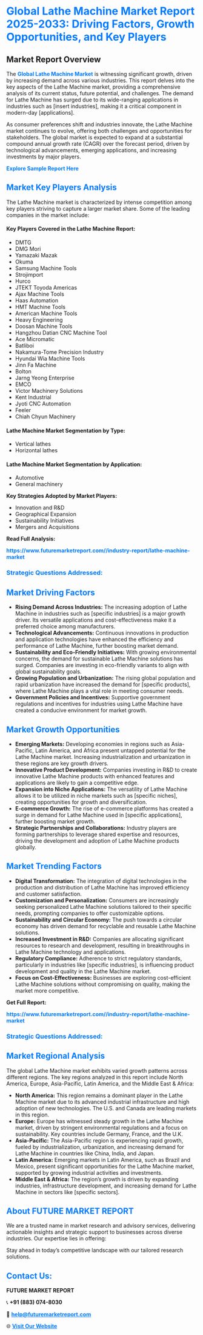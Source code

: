 <h1 style="color: #007BFF;">Global Lathe Machine Market Report 2025-2033: Driving Factors, Growth Opportunities, and Key Players</h1>

<section id="overview">
<h2>Market Report Overview</h2>
<p>The <a href="https://www.futuremarketreport.com//industry-report/lathe-machine-market" style="color: #007BFF; text-decoration: none;"><strong>Global Lathe Machine Market</strong></a> is witnessing significant growth, driven by increasing demand across various industries. This report delves into the key aspects of the Lathe Machine market, providing a comprehensive analysis of its current status, future potential, and challenges. The demand for Lathe Machine has surged due to its wide-ranging applications in industries such as [insert industries], making it a critical component in modern-day [applications].</p>
<p>As consumer preferences shift and industries innovate, the Lathe Machine market continues to evolve, offering both challenges and opportunities for stakeholders. The global market is expected to expand at a substantial compound annual growth rate (CAGR) over the forecast period, driven by technological advancements, emerging applications, and increasing investments by major players.</p>
</section>

<section id="overview">
<p><a href="https://www.futuremarketreport.com//request-sample/reportId=63531" style="color: #007BFF; text-decoration: none;"><strong>Explore Sample Report Here</strong></a></p>
</section>

<section id="key-players">
<h2 style="color: #007BFF;">Market Key Players Analysis</h2>
<p>The Lathe Machine market is characterized by intense competition among key players striving to capture a larger market share. Some of the leading companies in the market include:</p>
<h4>Key Players Covered in the Lathe Machine Report:</h4>
<ul><li>DMTG</li><li>DMG Mori</li><li>Yamazaki Mazak</li><li>Okuma</li><li>Samsung Machine Tools</li><li>Strojimport</li><li>Hurco</li><li>JTEKT Toyoda Americas</li><li>Ajax Machine Tools</li><li>Haas Automation</li><li>HMT Machine Tools</li><li>American Machine Tools</li><li>Heavy Engineering</li><li>Doosan Machine Tools</li><li>Hangzhou Datian CNC Machine Tool</li><li>Ace Micromatic</li><li>Batliboi</li><li>Nakamura-Tome Precision Industry</li><li>Hyundai Wia Machine Tools</li><li>Jinn Fa Machine</li><li>Bolton</li><li>Jarng Yeong Enterprise</li><li>EMCO</li><li>Victor Machinery Solutions</li><li>Kent Industrial</li><li>Jyoti CNC Automation</li><li>Feeler</li><li>Chiah Chyun Machinery</li></ul>
<h4>Lathe Machine Market Segmentation by Type:</h4>
<ul><li>Vertical lathes</li><li>Horizontal lathes</li></ul>

<h4>Lathe Machine Market Segmentation by Application:</h4>
<ul><li>Automotive</li><li>General machinery</li></ul>
<p><strong>Key Strategies Adopted by Market Players:</strong></p>
<ul>
<li>Innovation and R&D</li>
<li>Geographical Expansion</li>
<li>Sustainability Initiatives</li>
<li>Mergers and Acquisitions</li>
</ul>
</section>

<section>
<p><strong>Read Full Analysis: </strong></p><a href="https://www.futuremarketreport.com//industry-report/lathe-machine-market" style="color: #007BFF; text-decoration: none;"><strong>https://www.futuremarketreport.com//industry-report/lathe-machine-market</strong></a>
<h3 style="color: #007BFF;">Strategic Questions Addressed:</h3>
</section>

<section id="driving-factors">
<h2 style="color: #007BFF;">Market Driving Factors</h2>
<ul>
<li><strong>Rising Demand Across Industries:</strong> The increasing adoption of Lathe Machine in industries such as [specific industries] is a major growth driver. Its versatile applications and cost-effectiveness make it a preferred choice among manufacturers.</li>
<li><strong>Technological Advancements:</strong> Continuous innovations in production and application technologies have enhanced the efficiency and performance of Lathe Machine, further boosting market demand.</li>
<li><strong>Sustainability and Eco-Friendly Initiatives:</strong> With growing environmental concerns, the demand for sustainable Lathe Machine solutions has surged. Companies are investing in eco-friendly variants to align with global sustainability goals.</li>
<li><strong>Growing Population and Urbanization:</strong> The rising global population and rapid urbanization have increased the demand for [specific products], where Lathe Machine plays a vital role in meeting consumer needs.</li>
<li><strong>Government Policies and Incentives:</strong> Supportive government regulations and incentives for industries using Lathe Machine have created a conducive environment for market growth.</li>
</ul>
</section>

<section id="growth-opportunities">
<h2 style="color: #007BFF;">Market Growth Opportunities</h2>
<ul>
<li><strong>Emerging Markets:</strong> Developing economies in regions such as Asia-Pacific, Latin America, and Africa present untapped potential for the Lathe Machine market. Increasing industrialization and urbanization in these regions are key growth drivers.</li>
<li><strong>Innovative Product Development:</strong> Companies investing in R&D to create innovative Lathe Machine products with enhanced features and applications are likely to gain a competitive edge.</li>
<li><strong>Expansion into Niche Applications:</strong> The versatility of Lathe Machine allows it to be utilized in niche markets such as [specific niches], creating opportunities for growth and diversification.</li>
<li><strong>E-commerce Growth:</strong> The rise of e-commerce platforms has created a surge in demand for Lathe Machine used in [specific applications], further boosting market growth.</li>
<li><strong>Strategic Partnerships and Collaborations:</strong> Industry players are forming partnerships to leverage shared expertise and resources, driving the development and adoption of Lathe Machine products globally.</li>
</ul>
</section>

<section id="trending-factors">
<h2 style="color: #007BFF;">Market Trending Factors</h2>
<ul>
<li><strong>Digital Transformation:</strong> The integration of digital technologies in the production and distribution of Lathe Machine has improved efficiency and customer satisfaction.</li>
<li><strong>Customization and Personalization:</strong> Consumers are increasingly seeking personalized Lathe Machine solutions tailored to their specific needs, prompting companies to offer customizable options.</li>
<li><strong>Sustainability and Circular Economy:</strong> The push towards a circular economy has driven demand for recyclable and reusable Lathe Machine solutions.</li>
<li><strong>Increased Investment in R&D:</strong> Companies are allocating significant resources to research and development, resulting in breakthroughs in Lathe Machine technology and applications.</li>
<li><strong>Regulatory Compliance:</strong> Adherence to strict regulatory standards, particularly in industries like [specific industries], is influencing product development and quality in the Lathe Machine market.</li>
<li><strong>Focus on Cost-Effectiveness:</strong> Businesses are exploring cost-efficient Lathe Machine solutions without compromising on quality, making the market more competitive.</li>
</ul>
</section>

<section>
<p><strong>Get Full Report: </strong></p><a href="https://www.futuremarketreport.com//industry-report/lathe-machine-market" style="color: #007BFF; text-decoration: none;"><strong>https://www.futuremarketreport.com//industry-report/lathe-machine-market</strong></a>
<h3 style="color: #007BFF;">Strategic Questions Addressed:</h3>
</section>


<section id="regional-analysis">
<h2 style="color: #007BFF;">Market Regional Analysis</h2>
<p>The global Lathe Machine market exhibits varied growth patterns across different regions. The key regions analyzed in this report include North America, Europe, Asia-Pacific, Latin America, and the Middle East & Africa:</p>
<ul>
<li><strong>North America:</strong> This region remains a dominant player in the Lathe Machine market due to its advanced industrial infrastructure and high adoption of new technologies. The U.S. and Canada are leading markets in this region.</li>
<li><strong>Europe:</strong> Europe has witnessed steady growth in the Lathe Machine market, driven by stringent environmental regulations and a focus on sustainability. Key countries include Germany, France, and the U.K.</li>
<li><strong>Asia-Pacific:</strong> The Asia-Pacific region is experiencing rapid growth, fueled by industrialization, urbanization, and increasing demand for Lathe Machine in countries like China, India, and Japan.</li>
<li><strong>Latin America:</strong> Emerging markets in Latin America, such as Brazil and Mexico, present significant opportunities for the Lathe Machine market, supported by growing industrial activities and investments.</li>
<li><strong>Middle East & Africa:</strong> The region’s growth is driven by expanding industries, infrastructure development, and increasing demand for Lathe Machine in sectors like [specific sectors].</li>
</ul>
</section>

<footer>
<h2 style="color: #007BFF;">About FUTURE MARKET REPORT</h2>
<p>We are a trusted name in market research and advisory services, delivering actionable insights and strategic support to businesses across diverse industries. Our expertise lies in offering:</p>

<p>Stay ahead in today’s competitive landscape with our tailored research solutions.</p>

<h2 style="color: #007BFF;">Contact Us:</h2>
<p><strong>FUTURE MARKET REPORT</strong></p>
<p>📞 <strong>+91 (883) 074-8030</strong></p>
<p>📧 <strong><a href="mailto:help@futuremarketreport.com" style="color: #007BFF;">help@futuremarketreport.com</a></strong></p>
<p>🌐 <strong><a href="https://www.futuremarketreport.com/" style="color: #007BFF;">Visit Our Website</a></strong></p>
</footer>